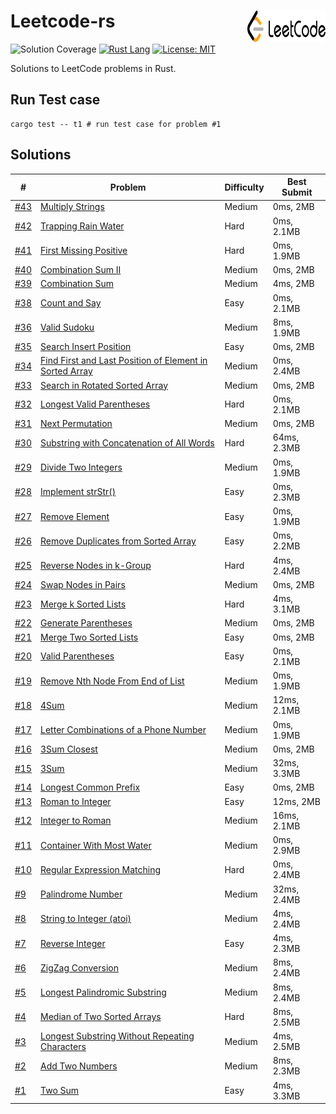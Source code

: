 # Leetcode-rs<img src="./logo.svg" width="125" height="50" align="right"/>

![Solution Coverage](https://img.shields.io/badge/Solution_Coverage-42/1050-red.svg?logo=leetcode)
[![Rust Lang](https://img.shields.io/badge/Language-Rust-brown.svg?logo=Rust&logoColor=white&color=DBA882)](https://www.rust-lang.org/)
[![License: MIT](https://img.shields.io/badge/License-MIT-green.svg)](https://opensource.org/licenses/MIT)

Solutions to LeetCode problems in Rust.

## Run Test case

```shell
cargo test -- t1 # run test case for problem #1
```

## Solutions

| #                       | Problem                                                      | Difficulty | Best Submit |
| ----------------------- | ------------------------------------------------------------ | ---------- | ----------- |
| [#43](src/p00xx/p43.rs) | [Multiply Strings](https://leetcode.com/problems/multiply-strings/) | Medium     | 0ms, 2MB    |
| [#42](src/p00xx/p42.rs) | [Trapping Rain Water](https://leetcode.com/problems/trapping-rain-water/) | Hard       | 0ms, 2.1MB  |
| [#41](src/p00xx/p41.rs) | [First Missing Positive](https://leetcode.com/problems/first-missing-positive/) | Hard       | 0ms, 1.9MB  |
| [#40](src/p00xx/p40.rs) | [Combination Sum II](https://leetcode.com/problems/combination-sum-ii/) | Medium     | 0ms, 2MB    |
| [#39](src/p00xx/p39.rs) | [Combination Sum](https://leetcode.com/problems/combination-sum/) | Medium     | 4ms, 2MB    |
| [#38](src/p00xx/p38.rs) | [Count and Say](https://leetcode.com/problems/count-and-say/) | Easy       | 0ms, 2.1MB  |
| [#36](src/p00xx/p36.rs) | [Valid Sudoku](https://leetcode.com/problems/valid-sudoku/)  | Medium     | 8ms, 1.9MB  |
| [#35](src/p00xx/p35.rs) | [Search Insert Position](https://leetcode.com/problems/search-insert-position/) | Easy       | 0ms, 2MB    |
| [#34](src/p00xx/p34.rs) | [Find First and Last Position of Element in Sorted Array](https://leetcode.com/problems/find-first-and-last-position-of-element-in-sorted-array/) | Medium     | 0ms, 2.4MB  |
| [#33](src/p00xx/p33.rs) | [Search in Rotated Sorted Array](https://leetcode.com/problems/search-in-rotated-sorted-array/) | Medium     | 0ms, 2MB    |
| [#32](src/p00xx/p32.rs) | [Longest Valid Parentheses](https://leetcode.com/problems/longest-valid-parentheses/) | Hard       | 0ms, 2.1MB  |
| [#31](src/p00xx/p31.rs) | [Next Permutation](https://leetcode.com/problems/next-permutation/) | Medium     | 0ms, 2MB    |
| [#30](src/p00xx/p30.rs) | [Substring with Concatenation of All Words](https://leetcode.com/problems/substring-with-concatenation-of-all-words/) | Hard       | 64ms, 2.3MB |
| [#29](src/p00xx/p29.rs) | [Divide Two Integers](https://leetcode.com/problems/divide-two-integers/) | Medium     | 0ms, 1.9MB  |
| [#28](src/p00xx/p28.rs) | [Implement strStr()](https://leetcode.com/problems/implement-strstr/) | Easy       | 0ms, 2.3MB  |
| [#27](src/p00xx/p27.rs) | [Remove Element](https://leetcode.com/problems/remove-element/) | Easy       | 0ms, 1.9MB  |
| [#26](src/p00xx/p26.rs) | [Remove Duplicates from Sorted Array](https://leetcode.com/problems/remove-duplicates-from-sorted-array/) | Easy       | 0ms, 2.2MB  |
| [#25](src/p00xx/p25.rs) | [Reverse Nodes in k-Group](https://leetcode.com/problems/reverse-nodes-in-k-group/) | Hard       | 4ms, 2.4MB  |
| [#24](src/p00xx/p24.rs) | [Swap Nodes in Pairs](https://leetcode.com/problems/swap-nodes-in-pairs/) | Medium     | 0ms, 2MB    |
| [#23](src/p00xx/p23.rs) | [Merge k Sorted Lists](https://leetcode.com/problems/merge-k-sorted-lists/) | Hard       | 4ms, 3.1MB  |
| [#22](src/p00xx/p22.rs) | [Generate Parentheses](https://leetcode.com/problems/generate-parentheses/solution/) | Medium     | 0ms, 2MB    |
| [#21](src/p00xx/p21.rs) | [Merge Two Sorted Lists](https://leetcode.com/problems/merge-two-sorted-lists/) | Easy       | 0ms, 2MB    |
| [#20](src/p00xx/p20.rs) | [Valid Parentheses](https://leetcode.com/problems/valid-parentheses/) | Easy       | 0ms, 2.1MB  |
| [#19](src/p00xx/p19.rs) | [Remove Nth Node From End of List](https://leetcode.com/problems/remove-nth-node-from-end-of-list/) | Medium     | 0ms, 1.9MB  |
| [#18](src/p00xx/p18.rs) | [4Sum](https://leetcode.com/problems/4sum/)                  | Medium     | 12ms, 2.1MB |
| [#17](src/p00xx/p17.rs) | [Letter Combinations of a Phone Number](https://leetcode.com/problems/letter-combinations-of-a-phone-number/) | Medium     | 0ms, 1.9MB  |
| [#16](src/p00xx/p16.rs) | [3Sum Closest](https://leetcode.com/problems/3sum-closest/)  | Medium     | 0ms, 2MB    |
| [#15](src/p00xx/p15.rs) | [3Sum](https://leetcode.com/problems/3sum/)                  | Medium     | 32ms, 3.3MB |
| [#14](src/p00xx/p14.rs) | [Longest Common Prefix](https://leetcode.com/problems/longest-common-prefix/) | Easy       | 0ms, 2MB    |
| [#13](src/p00xx/p13.rs) | [Roman to Integer](https://leetcode.com/problems/roman-to-integer/) | Easy       | 12ms, 2MB   |
| [#12](src/p00xx/p12.rs) | [Integer to Roman](https://leetcode.com/problems/integer-to-roman/) | Medium     | 16ms, 2.1MB |
| [#11](src/p00xx/p11.rs) | [Container With Most Water](https://leetcode.com/problems/container-with-most-water/) | Medium     | 0ms, 2.9MB  |
| [#10](src/p00xx/p10.rs) | [Regular Expression Matching](https://leetcode.com/problems/regular-expression-matching/) | Hard       | 0ms, 2.4MB  |
| [#9](src/p00xx/p9.rs)   | [Palindrome Number](https://leetcode.com/problems/palindrome-number/) | Medium     | 32ms, 2.4MB |
| [#8](src/p00xx/p8.rs)   | [String to Integer (atoi)](https://leetcode.com/problems/string-to-integer-atoi/) | Medium     | 4ms, 2.4MB  |
| [#7](src/p00xx/p7.rs)   | [Reverse Integer](https://leetcode.com/problems/reverse-integer/) | Easy       | 4ms, 2.3MB  |
| [#6](src/p00xx/p6.rs)   | [ZigZag Conversion](https://leetcode.com/problems/zigzag-conversion/) | Medium     | 8ms, 2.4MB  |
| [#5](src/p00xx/p5.rs)   | [Longest Palindromic Substring](https://leetcode.com/problems/longest-palindromic-substring/) | Medium     | 8ms, 2.4MB  |
| [#4](src/p00xx/p4.rs)   | [Median of Two Sorted Arrays](https://leetcode.com/problems/median-of-two-sorted-arrays/) | Hard       | 8ms, 2.5MB  |
| [#3](src/p00xx/p3.rs)   | [Longest Substring Without Repeating Characters](https://leetcode.com/problems/longest-substring-without-repeating-characters/) | Medium     | 4ms, 2.5MB  |
| [#2](src/p00xx/p2.rs)   | [Add Two Numbers](https://leetcode.com/problems/add-two-numbers/) | Medium     | 8ms, 2.3MB  |
| [#1](src/p00xx/p1.rs)   | [Two Sum](https://leetcode.com/problems/two-sum/)            | Easy       | 4ms, 3.3MB  |

